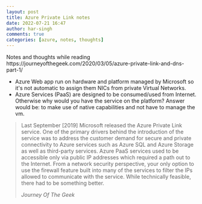 ```yaml
---
layout: post
title: Azure Private Link notes
date: 2022-07-21 16:47
author: har-singh
comments: true
categories: [azure, notes, thoughts]
---
```

<!-- wp:paragraph -->
<p>Notes and thoughts while reading https://journeyofthegeek.com/2020/03/05/azure-private-link-and-dns-part-1/</p>
<!-- /wp:paragraph -->

<!-- wp:list -->
<ul><li>Azure Web app run on hardware and platform managed by Microsoft so it's not automatic to assign them NICs from private Virtual Networks.</li><li>Azure Services (PaaS) are designed to be consumed/used from Internet. Otherwise why would you have the service on the platform? Answer would be: to make use of native capabilities and not have to manage the vm.</li></ul>
<!-- /wp:list -->

<!-- wp:quote -->
<blockquote class="wp-block-quote"><p>Last September [2019] Microsoft released the Azure Private Link service. One of the primary drivers behind the introduction of the service was to address the customer demand for secure and private connectivity to Azure services such as Azure SQL and Azure Storage as well as third-party services. Azure PaaS services used to be accessible only via public IP addresses which required a path out to the Internet. From a network security perspective, your only option to use the firewall feature built into many of the services to filter the IPs allowed to communicate with the service. While technically feasible, there had to be something better.</p><cite>Journey Of The Geek</cite></blockquote>
<!-- /wp:quote -->
